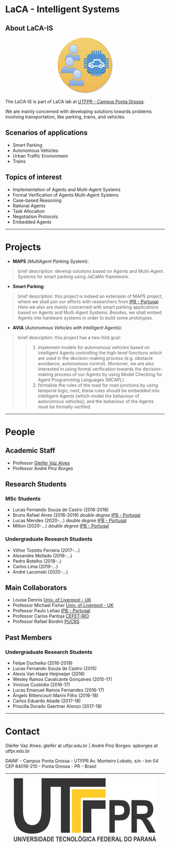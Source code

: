 # LaCA - Intelligent Systems 

## About LaCA-IS 

<p align="center"> 
<img src="/logos/logo-LaCA-IS.png">
</p>

The LaCA-IS is part of LaCA lab at [UTFPR - Campus Ponta Grossa](http://portal.utfpr.edu.br/campus/pontagrossa). 

We are mainly concerned with developing solutions towards problems involving transportation, like parking, trains, and vehicles.
 

## Scenarios of applications

* Smart Parking
* Autonomous Vehicles
* Urban Traffic Environment
* Trains


## Topics of interest

* Implementation of Agents and Multi-Agent Systems
* Formal Verification of Agents Multi-Agent Systems
* Case-based Reasoning
* Rational Agents
* Task Allocation
* Negotiation Protocols
* Embedded Agents

---------------------------------------------------------

# Projects

* **MAPS** (_MultiAgent Parking System_):
> brief description: develop solutions based on Agents and Multi-Agent Systems for smart parking using JaCaMo framework.


* **Smart Parking**:
> brief description: this project is indeed an extension of MAPS project, where we shall join our efforts with researchers from [IPB - Portugal](http://ipb.pt). Here we also are mainly concerned with smart parking applications based on Agents and Multi-Agent Systems. Besides, we shall embed Agents into hardware systems in order to build some prototypes.

* **AVIA** (_Autonomous Vehicles with Intelligent Agents_):
> brief description: this project has a two-fold goal: 
>> 1. implement models for autonomous vehicles based on Intelligent Agents controlling the high-level functions which are used in the decision-making process (e.g. obstacle avoidance, autonomous control). Moreover, we are also interested in using formal verification towards the decision-making process of our Agents by using Model Checking for Agent Programming Languages (MCAPL)
>> 1. formalise the rules of the road for road junctions by using temporal logic; next, these rules should be embedded into Intelligent Agents (which model the behaviour of autonomous vehicles); and the behaviour of the Agents must be formally verified.

---------------------------------------------------------

# People

## Academic Staff

* Professor [Gleifer Vaz Alves](https://sites.google.com/view/gleifer)
* Professor André Pinz Borges

## Research Students

### MSc Students

* Lucas Fernando Souza de Castro (2016-2018)
* Bruno Rafael Alves (2018-2019) _double degree_ [IPB - Portugal](http://ipb.pt)
* Lucas Mendes (2020-...)  _double degree_ [IPB - Portugal](http://ipb.pt)
* Milton (2020-...)  _double degree_ [IPB - Portugal](http://ipb.pt)

### Undergraduate Research Students

* Vithor Tozetto Ferreira (2017-...) 
* Alexandre Mellado (2018-...)
* Pedro Botelho (2018-..)
* Carlos Lima (2019-...)
* André Lacomski (2020-...)

## Main Collaborators

* Louise Dennis [Univ. of Liverpool - UK](https://cgi.csc.liv.ac.uk/~lad)
* Professor Michael Fisher [Univ. of Liverpool - UK](http://cgi.csc.liv.ac.uk/~michael/)
* Professor Paulo Leitao [IPB - Portugal](http://www.ipb.pt/~pleitao/)
* Professor Carlos Pantoja [CEFET-RIO](https://turing.pro.br/kadupantoja/)
* Professor Rafael Bordini [PUCRS](http://www.inf.pucrs.br/r.bordini/Rafael_Bordini)


## Past Members

### Undergraduate Research Students

* Felipe Ducheiko (2016-2019)
* Lucas Fernando Souza de Castro (2015)
* Alexis Van Haare Heijmeijer (2016)
* Wesley Ramos Cavalcante Gonçalves (2015-17)
* Vinicius Custódio (2016-17)
* Lucas Emanuel Ramos Fernandes (2016-17)
* Ângelo Bittencourt Marini Filho (2016-18)
* Carlos Eduardo Abade (2017-18)
* Priscilla Dorado Gaertner Alonzo (2017-18)


---------------------------------------------------------

# Contact

Gleifer Vaz Alves: gleifer at utfpr.edu.br |
André Pinz Borges: apborges at utfpr.edu.br

DAINF - Campus Ponta Grossa - UTFPR
Av. Monteiro Lobato, s/n - km 04 
CEP 84016-210 - Ponta Grossa - PR - Brasil

----------------------------------------------------------

<p align="center"> 
<img src="/logos/logo_utfpr.png" width="450px" height="200px"/>
</p>

